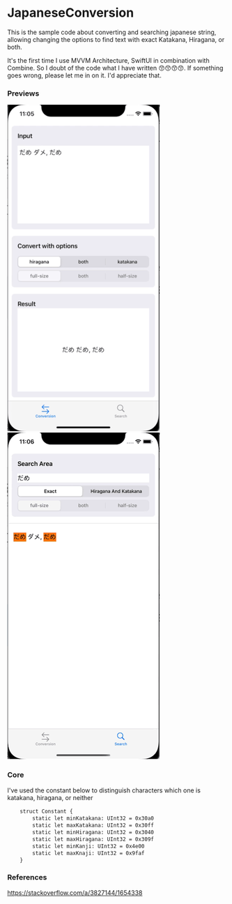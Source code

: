 # JapaneseConversion
This is the sample code about converting and searching japanese string, allowing changing the options to find text with exact Katakana, Hiragana, or both. 

It's the first time I use MVVM Architecture, SwiftUI in combination with Combine. So I doubt of the code what I have written 😙😙😙😙.
If something goes wrong, please let me in on it. I'd appreciate that.

### Previews
![Conversion](./Previews/Conversion.gif) ![Searching](./Previews/Searching.gif)


### Core

I've used the constant below to distinguish characters which one is katakana, hiragana, or neither
```
    struct Constant {
        static let minKatakana: UInt32 = 0x30a0
        static let maxKatakana: UInt32 = 0x30ff
        static let minHiragana: UInt32 = 0x3040
        static let maxHiragana: UInt32 = 0x309f
        static let minKanji: UInt32 = 0x4e00
        static let maxKnaji: UInt32 = 0x9faf
    }
```

### References
https://stackoverflow.com/a/3827144/1654338
